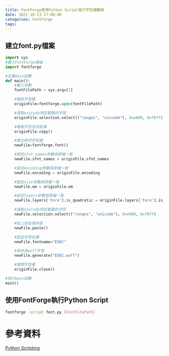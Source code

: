 ```yaml
---
title: FontForge使用Python Script進行字型檔轉換
date: 2021-10-23 17:00:00
categories: FontForge
tags:
---
```

## 建立font.py檔案

<!--more-->

```python
import sys
#載入FontForge模組
import fontforge

#定義main函數
def main():	
	#載入參數
	fontFilePath = sys.argv[1]	

	#開啟字型檔
	originFile=fontforge.open(fontFilePath)	

	#選取unicode特定範圍的字型
	originFile.selection.select(("ranges", "unicode"), 0xe000, 0xf8ff)	

	#複製字型至剪貼簿
	originFile.copy()	

	#建立新的字型檔
	newFile=fontforge.font()

	#設定sfnt_names參數與原檔一致
	newFile.sfnt_names = originFile.sfnt_names	

	#設定encoding參數與原檔一致
	newFile.encoding = originFile.encoding	

	#設定size參數與原檔一致
	newFile.em = originFile.em	

	#設定layers參數與原檔一致
	newFile.layers['Fore'].is_quadratic = originFile.layers['Fore'].is_quadratic	

	#選取unicode特定範圍的字型
	newFile.selection.select(("ranges", "unicode"), 0xe000, 0xf8ff)	

	#貼上剪貼簿內容
	newFile.paste()	

	#設定字型名稱
	newFile.fontname="EUDC"	

	#保存為woff字型
	newFile.generate("EUDC.woff")	

	#關閉字型檔
	originFile.close()	

#執行main函數
main()	
```

## 使用FontForge執行Python Script
```bash
fontforge -script font.py [FontFilePath]
```

# 參考資料
[Python Scripting](https://fontforge.org/docs/scripting/python.html)